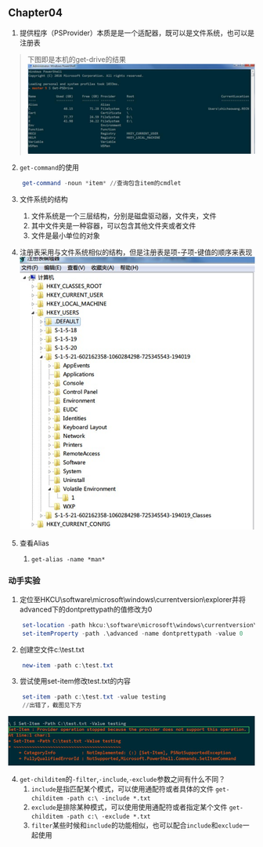 ## Chapter04

1. 提供程序（PSProvider）本质是是一个适配器，既可以是文件系统，也可以是注册表
> 下图即是本机的get-drive的结果
![](./img/get-drive.jpg)


2. `get-command`的使用
``` powershell
    get-command -noun *item* //查询包含item的cmdlet

```

3. 文件系统的结构
    1. 文件系统是一个三层结构，分别是磁盘驱动器，文件夹，文件
    2. 其中文件夹是一种容器，可以包含其他文件夹或者文件
    3. 文件是最小单位的对象

4. 注册表采用与文件系统相似的结构，但是注册表是项-子项-键值的顺序来表现
![](./img/regedit.jpg)

5. 查看Alias
    1. `get-alias -name *man*`

### 动手实验
1. 定位至HKCU\software\microsoft\windows\currentversion\explorer并将advanced下的dontprettypath的值修改为0
``` powershell
    set-location -path hkcu:\software\microsoft\windows\currentversion\explorer
    set-itemProperty -path .\advanced -name dontprettypath -value 0

```
2. 创建空文件c:\test.txt
``` powershell
    new-item -path c:\test.txt
```

3. 尝试使用set-item修改test.txt的内容
``` powershell
    set-item -path c:\test.txt -value testing
    //出错了，截图见下方
```
![](.\img\provider.jpg)

4. `get-childitem`的`-filter`,`-include`,`-exclude`参数之间有什么不同？
    1. `include`是指匹配某个模式，可以使用通配符或者具体的文件
        `get-childitem -path c:\ -include *.txt`
    2. `exclude`是排除某种模式，可以使用使用通配符或者指定某个文件
        `get-childitem -path c:\ -exclude *.txt`
    3. `filter`某些时候和`include`的功能相似，也可以配合`include`和`exclude`一起使用
